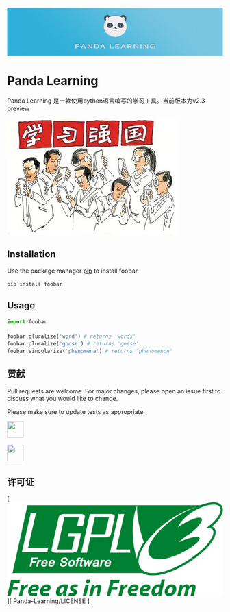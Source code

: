 ![](https://raw.githubusercontent.com/Alivon/Panda-Learning/master/img_folder/banner.jpg)



# Panda Learning

Panda Learning 是一款使用python语言编写的学习工具。当前版本为v2.3 preview

![学习情景](https://github.com/Alivon/Panda-Learning/blob/master/img_folder/peoplelearning.jpg?raw=true)

## Installation

Use the package manager [pip](https://pip.pypa.io/en/stable/) to install foobar.

```bash
pip install foobar
```

## Usage

```python
import foobar

foobar.pluralize('word') # returns 'words'
foobar.pluralize('goose') # returns 'geese'
foobar.singularize('phenomena') # returns 'phenomenon'
```

## 贡献
Pull requests are welcome. For major changes, please open an issue first to discuss what you would like to change.

Please make sure to update tests as appropriate.

<a data-hovercard-type="user" data-hovercard-url="/hovercards?user_id=26101616" href="/Alivon" class="d-inline-block mr-2 float-left"><img src="https://avatars3.githubusercontent.com/u/26101616?s=60&amp;v=4" class="avatar" alt="" width="38" height="38"></a>

<a data-hovercard-type="user" data-hovercard-url="/hovercards?user_id=25837418" href="/wzx140" class="d-inline-block mr-2 float-left"><img src="https://avatars0.githubusercontent.com/u/25837418?s=60&amp;v=4" class="avatar" alt="" width="38" height="38"></a>



## 许可证
[![许可证](https://github.com/Alivon/Panda-Learning/blob/master/img_folder/1920px-LGPLv3_Logo.svg.png?raw=true)][ Panda-Learning/LICENSE ]